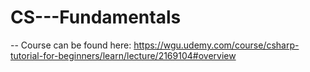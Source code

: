 # CS---Fundamentals

-- Course can be found here:
 https://wgu.udemy.com/course/csharp-tutorial-for-beginners/learn/lecture/2169104#overview
